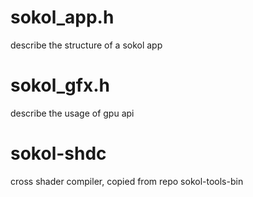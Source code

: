 # sokol_app.h
describe the structure of a sokol app

# sokol_gfx.h
describe the usage of gpu api

# sokol-shdc
 cross shader compiler, copied from repo sokol-tools-bin

